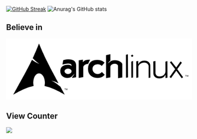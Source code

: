 
[![GitHub Streak](http://github-readme-streak-stats.herokuapp.com?user=Aur0nd&theme=blux&hide_border=true)](https://git.io/streak-stats) ![Anurag's GitHub stats](https://github-readme-stats.vercel.app/api?username=Aur0nd&count_private=true&hide=contribs,prs&show_icons=true&theme=blue-green) 

## Believe in
![Arch](arch.png)

## View Counter
<img src="https://komarev.com/ghpvc/?username=Aur0nd">
